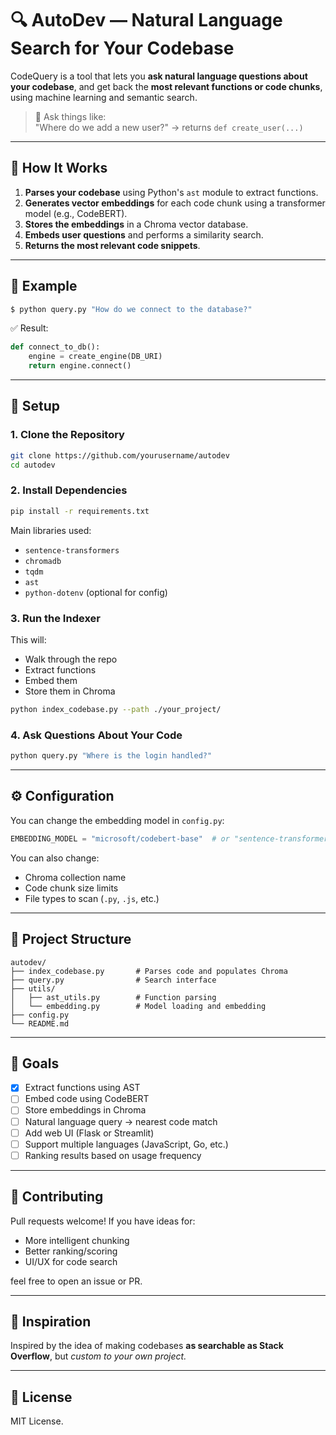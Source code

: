 # 🔍 AutoDev — Natural Language Search for Your Codebase

CodeQuery is a tool that lets you **ask natural language questions about your codebase**, and get back the **most relevant functions or code chunks**, using machine learning and semantic search.

> 💬 Ask things like:  
> "Where do we add a new user?" → returns `def create_user(...)`

---

## 🧠 How It Works

1. **Parses your codebase** using Python's `ast` module to extract functions.
2. **Generates vector embeddings** for each code chunk using a transformer model (e.g., CodeBERT).
3. **Stores the embeddings** in a Chroma vector database.
4. **Embeds user questions** and performs a similarity search.
5. **Returns the most relevant code snippets**.

---

## 🚀 Example

```bash
$ python query.py "How do we connect to the database?"
```

✅ Result:
```python
def connect_to_db():
    engine = create_engine(DB_URI)
    return engine.connect()
```

---

## 🔧 Setup

### 1. Clone the Repository

```bash
git clone https://github.com/yourusername/autodev
cd autodev
```

### 2. Install Dependencies

```bash
pip install -r requirements.txt
```

Main libraries used:
- `sentence-transformers`
- `chromadb`
- `tqdm`
- `ast`
- `python-dotenv` (optional for config)

### 3. Run the Indexer

This will:
- Walk through the repo
- Extract functions
- Embed them
- Store them in Chroma

```bash
python index_codebase.py --path ./your_project/
```

### 4. Ask Questions About Your Code

```bash
python query.py "Where is the login handled?"
```

---

## ⚙️ Configuration

You can change the embedding model in `config.py`:

```python
EMBEDDING_MODEL = "microsoft/codebert-base"  # or "sentence-transformers/code-search-net"
```

You can also change:
- Chroma collection name
- Code chunk size limits
- File types to scan (`.py`, `.js`, etc.)

---

## 📁 Project Structure

```
autodev/
├── index_codebase.py       # Parses code and populates Chroma
├── query.py                # Search interface
├── utils/
│   ├── ast_utils.py        # Function parsing
│   └── embedding.py        # Model loading and embedding
├── config.py
└── README.md
```

---

## 📌 Goals

- [x] Extract functions using AST
- [ ] Embed code using CodeBERT
- [ ] Store embeddings in Chroma
- [ ] Natural language query → nearest code match
- [ ] Add web UI (Flask or Streamlit)
- [ ] Support multiple languages (JavaScript, Go, etc.)
- [ ] Ranking results based on usage frequency

---

## 🙌 Contributing

Pull requests welcome! If you have ideas for:
- More intelligent chunking
- Better ranking/scoring
- UI/UX for code search

feel free to open an issue or PR.

---

## 🧠 Inspiration

Inspired by the idea of making codebases **as searchable as Stack Overflow**, but *custom to your own project.*

---

## 📜 License

MIT License.
